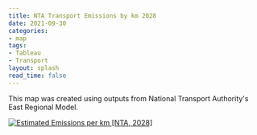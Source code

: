 ```yaml
---
title: NTA Transport Emissions by km 2028
date: 2021-09-30
categories:
- map
tags:
- Tableau
- Transport
layout: splash
read_time: false
---
```

This map was created using outputs from National Transport Authority's East Regional Model.

<div class='tableauPlaceholder' id='viz1633008846465' style='position: relative'><noscript><a href='#'><img alt='Estimated Emissions per km [NTA, 2028] ' src='https:&#47;&#47;public.tableau.com&#47;static&#47;images&#47;NT&#47;NTAEmissionsperkm2028&#47;EstimatedEmissionsperkmNTA2028&#47;1_rss.png' style='border: none' /></a></noscript><object class='tableauViz'  style='display:none;'><param name='host_url' value='https%3A%2F%2Fpublic.tableau.com%2F' /> <param name='embed_code_version' value='3' /> <param name='site_root' value='' /><param name='name' value='NTAEmissionsperkm2028&#47;EstimatedEmissionsperkmNTA2028' /><param name='tabs' value='no' /><param name='toolbar' value='yes' /><param name='static_image' value='https:&#47;&#47;public.tableau.com&#47;static&#47;images&#47;NT&#47;NTAEmissionsperkm2028&#47;EstimatedEmissionsperkmNTA2028&#47;1.png' /> <param name='animate_transition' value='yes' /><param name='display_static_image' value='yes' /><param name='display_spinner' value='yes' /><param name='display_overlay' value='yes' /><param name='display_count' value='yes' /><param name='language' value='en-US' /><param name='filter' value='publish=yes' /></object></div>                <script type='text/javascript'>                    var divElement = document.getElementById('viz1633008846465');                    var vizElement = divElement.getElementsByTagName('object')[0];                    vizElement.style.width='100%';vizElement.style.height=(divElement.offsetWidth*0.75)+'px';                    var scriptElement = document.createElement('script');                    scriptElement.src = 'https://public.tableau.com/javascripts/api/viz_v1.js';                    vizElement.parentNode.insertBefore(scriptElement, vizElement);                </script>
